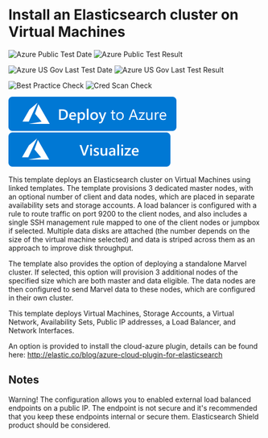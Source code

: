 # Install an Elasticsearch cluster on Virtual Machines

![Azure Public Test Date](https://azurequickstartsservice.blob.core.windows.net/badges/elasticsearch/PublicLastTestDate.svg)
![Azure Public Test Result](https://azurequickstartsservice.blob.core.windows.net/badges/elasticsearch/PublicDeployment.svg)

![Azure US Gov Last Test Date](https://azurequickstartsservice.blob.core.windows.net/badges/elasticsearch/FairfaxLastTestDate.svg)
![Azure US Gov Last Test Result](https://azurequickstartsservice.blob.core.windows.net/badges/elasticsearch/FairfaxDeployment.svg)

![Best Practice Check](https://azurequickstartsservice.blob.core.windows.net/badges/elasticsearch/BestPracticeResult.svg)
![Cred Scan Check](https://azurequickstartsservice.blob.core.windows.net/badges/elasticsearch/CredScanResult.svg)

[![Deploy to Azure](https://raw.githubusercontent.com/Azure/azure-quickstart-templates/master/1-CONTRIBUTION-GUIDE/images/deploytoazure.svg?sanitize=true)](https://portal.azure.com/#create/Microsoft.Template/uri/https%3A%2F%2Fraw.githubusercontent.com%2FAzure%2Fazure-quickstart-templates%2Fmaster%2Felasticsearch%2Fazuredeploy.json)
[![Visualize](https://raw.githubusercontent.com/Azure/azure-quickstart-templates/master/1-CONTRIBUTION-GUIDE/images/visualizebutton.svg?sanitize=true)](http://armviz.io/#/?load=https%3A%2F%2Fraw.githubusercontent.com%2FAzure%2Fazure-quickstart-templates%2Fmaster%2Felasticsearch%2Fazuredeploy.json)

This template deploys an Elasticsearch cluster on Virtual Machines using linked
templates. The template provisions 3 dedicated master nodes, with an optional
number of client and data nodes, which are placed in separate availability sets
and storage accounts. A load balancer is configured with a rule to route traffic
on port 9200 to the client nodes, and also includes a single SSH management rule
mapped to one of the client nodes or jumpbox if selected. Multiple data disks
are attached (the number depends on the size of the virtual machine selected)
and data is striped across them as an approach to improve disk throughput.

The template also provides the option of deploying a standalone Marvel cluster.
If selected, this option will provision 3 additional nodes of the specified size
which are both master and data eligible. The data nodes are then configured to
send Marvel data to these nodes, which are configured in their own cluster.

This template deploys Virtual Machines, Storage Accounts, a Virtual Network,
Availability Sets, Public IP addresses, a Load Balancer, and Network Interfaces.

An option is provided to install the cloud-azure plugin, details can be found
here: http://elastic.co/blog/azure-cloud-plugin-for-elasticsearch

## Notes

Warning! The configuration allows you to enabled external load balanced
endpoints on a public IP. The endpoint is not secure and it's recommended that
you keep these endpoints internal or secure them. Elasticsearch Shield product
should be considered.
